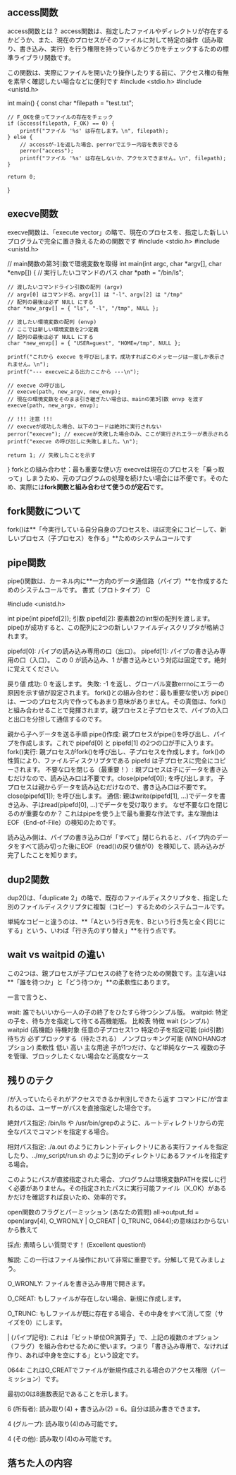 ## access関数
access関数とは？
access関数は、指定したファイルやディレクトリが存在するかどうか、また、現在のプロセスがそのファイルに対して特定の操作（読み取り、書き込み、実行）を行う権限を持っているかどうかをチェックするための標準ライブラリ関数です。

この関数は、実際にファイルを開いたり操作したりする前に、アクセス権の有無を素早く確認したい場合などに便利です
#include <stdio.h>
#include <unistd.h>

int main() {
    const char *filepath = "test.txt";

    // F_OKを使ってファイルの存在をチェック
    if (access(filepath, F_OK) == 0) {
        printf("ファイル '%s' は存在します。\n", filepath);
    } else {
        // accessが-1を返した場合、perrorでエラー内容を表示できる
        perror("access");
        printf("ファイル '%s' は存在しないか、アクセスできません。\n", filepath);
    }

    return 0;
}

## execve関数
execve関数は、「execute vector」の略で、現在のプロセスを、指定した新しいプログラムで完全に置き換えるための関数です
#include <stdio.h>
#include <unistd.h>

// main関数の第3引数で環境変数を取得
int main(int argc, char *argv[], char *envp[]) {
    // 実行したいコマンドのパス
    char *path = "/bin/ls";

    // 渡したいコマンドライン引数の配列 (argv)
    // argv[0] はコマンド名、argv[1] は "-l"、argv[2] は "/tmp"
    // 配列の最後は必ず NULL にする
    char *new_argv[] = { "ls", "-l", "/tmp", NULL };

    // 渡したい環境変数の配列 (envp)
    // ここでは新しい環境変数を2つ定義
    // 配列の最後は必ず NULL にする
    char *new_envp[] = { "USER=guest", "HOME=/tmp", NULL };

    printf("これから execve を呼び出します。成功すればこのメッセージは一度しか表示されません。\n");
    printf("--- execveによる出力ここから ---\n");

    // execve の呼び出し
    // execve(path, new_argv, new_envp);
    // 現在の環境変数をそのまま引き継ぎたい場合は、mainの第3引数 envp を渡す
    execve(path, new_argv, envp);

    // !!! 注意 !!!
    // execveが成功した場合、以下のコードは絶対に実行されない
    perror("execve"); // execveが失敗した場合のみ、ここが実行されエラーが表示される
    printf("execve の呼び出しに失敗しました。\n");
    
    return 1; // 失敗したことを示す
}
forkとの組み合わせ：最も重要な使い方
execveは現在のプロセスを「乗っ取って」しまうため、元のプログラムの処理を続けたい場合には不便です。そのため、実際には**fork関数と組み合わせて使うのが定石**です。
## fork関数について
fork()は**「今実行している自分自身のプロセスを、ほぼ完全にコピーして、新しいプロセス（子プロセス）を作る」**ためのシステムコールです
## pipe関数
pipe()関数は、カーネル内に**一方向のデータ通信路（パイプ）**を作成するためのシステムコールです。
書式（プロトタイプ）
C

#include <unistd.h>

int pipe(int pipefd[2]);
引数
pipefd[2]: 要素数2のint型の配列を渡します。pipe()が成功すると、この配列に2つの新しいファイルディスクリプタが格納されます。

pipefd[0]: パイプの読み込み専用の口（出口）。
pipefd[1]: パイプの書き込み専用の口（入口）。
この 0 が読み込み、1 が書き込みという対応は固定です。絶対に覚えてください。

戻り値
成功: 0 を返します。
失敗: -1 を返し、グローバル変数errnoにエラーの原因を示す値が設定されます。
fork()との組み合わせ：最も重要な使い方
pipe()は、一つのプロセス内で作ってもあまり意味がありません。その真価は、fork()と組み合わせることで発揮されます。親プロセスと子プロセスで、パイプの入口と出口を分担して通信するのです。

親から子へデータを送る手順
pipe()作成: 親プロセスがpipe()を呼び出し、パイプを作成します。これで pipefd[0] と pipefd[1] の2つの口が手に入ります。
fork()実行: 親プロセスがfork()を呼び出し、子プロセスを作成します。fork()の性質により、ファイルディスクリプタである pipefd は子プロセスに完全にコピーされます。
不要な口を閉じる（最重要！）:
親プロセスは子にデータを書き込むだけなので、読み込み口は不要です。close(pipefd[0]); を呼び出します。
子プロセスは親からデータを読み込むだけなので、書き込み口は不要です。close(pipefd[1]); を呼び出します。
通信: 親はwrite(pipefd[1], ...)でデータを書き込み、子はread(pipefd[0], ...)でデータを受け取ります。
なぜ不要な口を閉じるのが重要なのか？
これはpipeを使う上で最も重要な作法です。主な理由はEOF（End-of-File）の検知のためです。

読み込み側は、パイプの書き込み口が「すべて」閉じられると、パイプ内のデータをすべて読み切った後にEOF（read()の戻り値が0）を検知して、読み込みが完了したことを知ります。
## dup2関数
dup2()は、「duplicate 2」の略で、既存のファイルディスクリプタを、指定した別のファイルディスクリプタに複製（コピー）するためのシステムコールです。

単純なコピーと違うのは、**「Aという行き先を、Bという行き先と全く同じにする」という、いわば「行き先のすり替え」**を行う点です。

## wait vs waitpid の違い
この2つは、親プロセスが子プロセスの終了を待つための関数です。主な違いは**「誰を待つか」と「どう待つか」**の柔軟性にあります。

一言で言うと、

wait: 誰でもいいから一人の子の終了をひたすら待つシンプル版。
waitpid: 特定の子を、待ち方を指定して待てる高機能版。
比較表
特徴	wait (シンプル)	waitpid (高機能)
待機対象	任意の子プロセス1つ	特定の子を指定可能 (pid引数)
待ち方	必ずブロックする（待たされる）	ノンブロッキング可能 (WNOHANGオプション)
柔軟性	低い	高い
主な用途	子が1つだけ、など単純なケース	複数の子を管理、ブロックしたくない場合など高度なケース


## 残りのテク

/が入っていたらそれがアクセスできるか判別しできたら返す
コマンドに/が含まれるのは、ユーザーがパスを直接指定した場合です。

絶対パス指定: /bin/ls や /usr/bin/grepのように、ルートディレクトリからの完全なパスでコマンドを指定する場合。

相対パス指定: ./a.out のようにカレントディレクトリにある実行ファイルを指定したり、../my_script/run.sh のように別のディレクトリにあるファイルを指定する場合。

このようにパスが直接指定された場合、プログラムは環境変数PATHを探しに行く必要がありません。その指定されたパスに実行可能ファイル（X_OK）があるかだけを確認すれば良いため、効率的です。

open関数のフラグとパーミッション (あなたの質問)
all->output_fd = open(argv[4], O_WRONLY | O_CREAT | O_TRUNC, 0644);の意味はわからないから教えて

採点: 素晴らしい質問です！ (Excellent question!)

解説: この一行はファイル操作において非常に重要です。分解して見てみましょう。

O_WRONLY: ファイルを書き込み専用で開きます。

O_CREAT: もしファイルが存在しない場合、新規に作成します。

O_TRUNC: もしファイルが既に存在する場合、その中身をすべて消して空（サイズを0）にします。

| (パイプ記号): これは「ビット単位OR演算子」で、上記の複数のオプション（フラグ）を組み合わせるために使います。つまり「書き込み専用で、なければ作り、あれば中身を空にする」という設定です。

0644: これはO_CREATでファイルが新規作成される場合のアクセス権限（パーミッション）です。

最初の0は8進数表記であることを示します。

6 (所有者): 読み取り(4) + 書き込み(2) = 6。自分は読み書きできます。

4 (グループ): 読み取り(4)のみ可能です。

4 (その他): 読み取り(4)のみ可能です。


## 落ちた人の内容